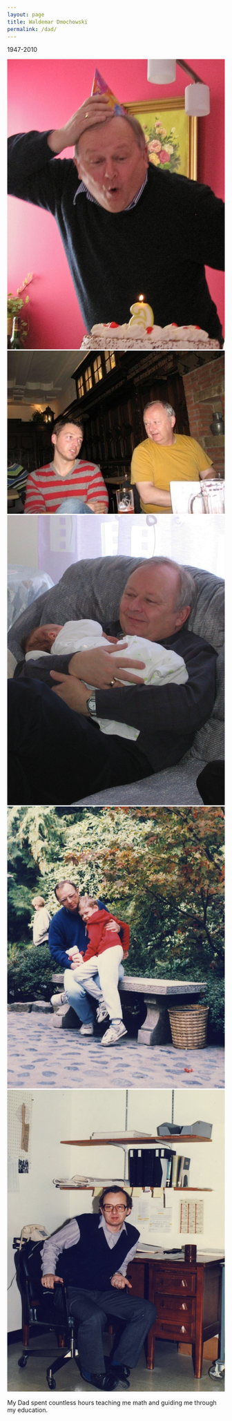 ```yaml
---
layout: page
title: Waldemar Dmochowski
permalink: /dad/
---
```


1947-2010

![A picture of my loving father](/docs/assets/waldemar-dmochowski-ottawa-on-photos27.jpeg)
![Another picture of my loving](/docs/assets/waldemar-dmochowski-ottawa-on-photos26.jpeg)
![Another picture of my loving father](/docs/assets/waldemar-dmochowski-ottawa-on-photos25.jpeg)
![Another picture of my loving father](/docs/assets/waldemar-dmochowski-ottawa-on-photos8.jpeg)
![Another picture of my loving father](/docs/assets/waldemar-dmochowski-ottawa-on-photos7.jpeg)

My Dad spent countless hours teaching me math and guiding me through my education.